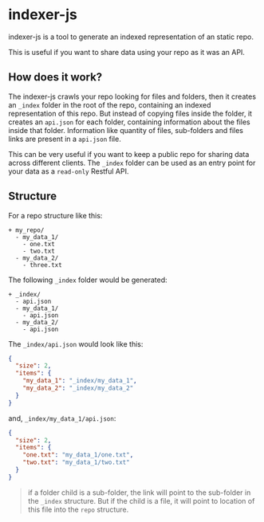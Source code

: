 # indexer-js

indexer-js is a tool to generate an indexed representation of an static repo.

This is useful if you want to share data using your repo as it was an API.

## How does it work?

The indexer-js crawls your repo looking for files and folders, then it creates an `_index` folder in the root of the repo, containing an indexed representation of this repo. But instead of copying files inside the folder, it creates an `api.json` for each folder, containing information about the files inside that folder. Information like quantity of files, sub-folders and files links are present in a `api.json` file.

This can be very useful if you want to keep a public repo for sharing data across different clients. The `_index` folder can be used as an entry point for your data as a `read-only` Restful API.

## Structure

For a repo structure like this:

```
+ my_repo/
  - my_data_1/
    - one.txt
    - two.txt
  - my_data_2/
    - three.txt
```

The following `_index` folder would be generated:

```
+ _index/
  - api.json
  - my_data_1/
    - api.json
  - my_data_2/
    - api.json
```

The `_index/api.json` would look like this:

```json
{
  "size": 2,
  "items": {
    "my_data_1": "_index/my_data_1",
    "my_data_2": "_index/my_data_2"
  }
}
```

and, `_index/my_data_1/api.json`:

```json
{
  "size": 2,
  "items": {
    "one.txt": "my_data_1/one.txt",
    "two.txt": "my_data_1/two.txt"
  }
}
```

> if a folder child is a sub-folder, the link will point to the sub-folder in the `_index` structure. But if the child is a file, it will point to location of this file into the `repo` structure.